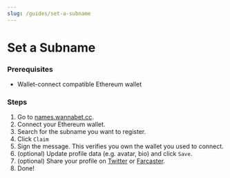 ```yaml
---
slug: /guides/set-a-subname
---
```


# Set a Subname

### Prerequisites

- Wallet-connect compatible Ethereum wallet

### Steps

1. Go to [names.wannabet.cc](https://names.wannabet.cc).
2. Connect your Ethereum wallet.
3. Search for the subname you want to register.
4. Click `Claim`
5. Sign the message. This verifies you own the wallet you used to connect.
6. (optional) Update profile data (e.g. avatar, bio) and click `Save`.
7. (optional) Share your profile on [Twitter](https://twitter.com/) or [Farcaster](https://warpcast.com/).
8. Done!

